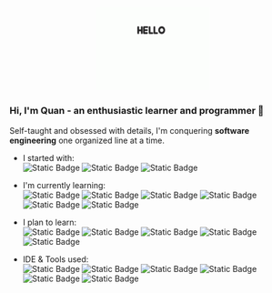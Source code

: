 
<div align="center"><img src="images/corgi-hello.gif" alt="corgi-gif" width="200"></div>

### Hi, I'm Quan - an enthusiastic learner and programmer 👋

Self-taught and obsessed with details, I'm conquering **software engineering** one organized line at a time.

- I started with: <br>
  ![Static Badge](https://img.shields.io/badge/HTML5-E34F26?style=for-the-badge&logo=HTML5&logoColor=white)
  ![Static Badge](https://img.shields.io/badge/CSS3-%231572B6?style=for-the-badge&logo=CSS3&logoColor=white)
  ![Static Badge](https://img.shields.io/badge/JavaScript-F7DF1E?style=for-the-badge&logo=javascript&logoColor=white)
  
- I'm currently learning: <br>
  ![Static Badge](https://img.shields.io/badge/MongoDB-%2347A248?style=for-the-badge&logo=MONGODB&logoColor=white)
  ![Static Badge](https://img.shields.io/badge/Express-%23000000?style=for-the-badge&logo=express&logoColor=white)
  ![Static Badge](https://img.shields.io/badge/React-%2361DAFB?style=for-the-badge&logo=React&logoColor=white)
  ![Static Badge](https://img.shields.io/badge/Node.js-%23339933?style=for-the-badge&logo=node.js&logoColor=white)
  ![Static Badge](https://img.shields.io/badge/TAILWIND%20CSS-%2306B6D4?style=for-the-badge&logo=tailwindcss&logoColor=white)
  ![Static Badge](https://img.shields.io/badge/Firebase-%23FFCA28?style=for-the-badge&logo=firebase&logoColor=white)

- I plan to learn: <br>
  ![Static Badge](https://img.shields.io/badge/TypeScript-%233178C6?style=for-the-badge&logo=typescript&logoColor=white)
  ![Static Badge](https://img.shields.io/badge/PostgreSQL-%234169E1?style=for-the-badge&logo=POSTGRESQL&logoColor=white)
  ![Static Badge](https://img.shields.io/badge/Swift-%23F05138?style=for-the-badge&logo=swift&logoColor=white)
  ![Static Badge](https://img.shields.io/badge/Python-%233776AB?style=for-the-badge&logo=python&logoColor=white)
  ![Static Badge](https://img.shields.io/badge/Flask-%23000000?style=for-the-badge&logo=flask&logoColor=white)

- IDE & Tools used: <br>
  ![Static Badge](https://img.shields.io/badge/VS%20Code-%23007ACC?style=for-the-badge&logo=visual%20studio%20code&logoColor=white)
  ![Static Badge](https://img.shields.io/badge/Git-%23F05032?style=for-the-badge&logo=git&logoColor=white)
  ![Static Badge](https://img.shields.io/badge/GitHub-%23181717?style=for-the-badge&logo=github&logoColor=white)
  ![Static Badge](https://img.shields.io/badge/Vite-%23646CFF?style=for-the-badge&logo=vite&logoColor=white)
  ![Static Badge](https://img.shields.io/badge/Postman-%23FF6C37?style=for-the-badge&logo=postman&logoColor=white)
  ![Static Badge](https://img.shields.io/badge/Hostinger-%23673DE6?style=for-the-badge&logo=hostinger&logoColor=white)


